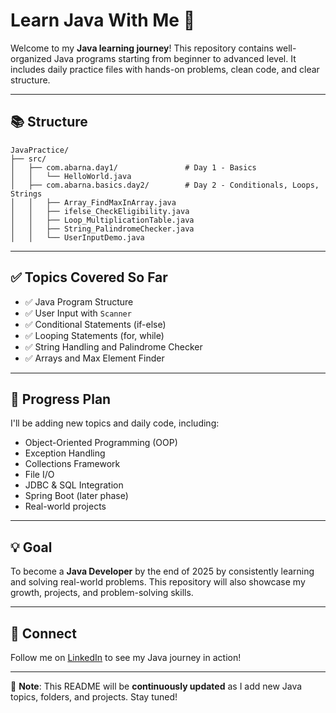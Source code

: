 # Learn Java With Me 🚀

Welcome to my **Java learning journey**! This repository contains well-organized Java programs starting from beginner to advanced level. It includes daily practice files with hands-on problems, clean code, and clear structure.

---

## 📚 Structure

```
JavaPractice/
├── src/
│   ├── com.abarna.day1/               # Day 1 - Basics
│   │   └── HelloWorld.java
│   ├── com.abarna.basics.day2/        # Day 2 - Conditionals, Loops, Strings
│   │   ├── Array_FindMaxInArray.java
│   │   ├── ifelse_CheckEligibility.java
│   │   ├── Loop_MultiplicationTable.java
│   │   ├── String_PalindromeChecker.java
│   │   └── UserInputDemo.java
```

---

## ✅ Topics Covered So Far

- ✅ Java Program Structure  
- ✅ User Input with `Scanner`  
- ✅ Conditional Statements (if-else)  
- ✅ Looping Statements (for, while)  
- ✅ String Handling and Palindrome Checker  
- ✅ Arrays and Max Element Finder  

---

## 📅 Progress Plan

I'll be adding new topics and daily code, including:
- Object-Oriented Programming (OOP)
- Exception Handling
- Collections Framework
- File I/O
- JDBC & SQL Integration
- Spring Boot (later phase)
- Real-world projects

---

## 💡 Goal

To become a **Java Developer** by the end of 2025 by consistently learning and solving real-world problems. This repository will also showcase my growth, projects, and problem-solving skills.

---

## 🔗 Connect

Follow me on [LinkedIn](https://www.linkedin.com/in/abarna-dev/) to see my Java journey in action!

---

📌 **Note**: This README will be **continuously updated** as I add new Java topics, folders, and projects. Stay tuned!
